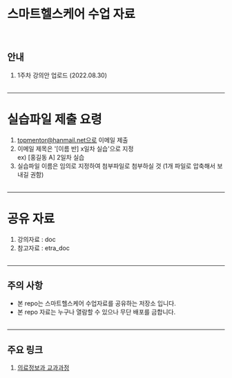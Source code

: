# 스마트헬스케어 수업 자료 
<br>

## 안내
1. 1주차 강의안 업로드 (2022.08.30) 
<br><br>

-----------------------------------
# 실습파일 제출 요령

1. topmentor@hanmail.net으로 이메일 제출 
2. 이메일 제목은 '[이름 반] x일차 실습'으로 지정 <br>
   ex) [홍길동 A] 2일차 실습
3. 실습파일 이름은 임의로 지정하여 첨부파일로 첨부하실 것 
   (1개 파일로 압축해서 보내길 권함)
<br><br>


-----------------------------------
# 공유 자료

1. 강의자료 : doc 
2. 참고자료 : etra_doc
<br><br>

-----------------------------------
## 주의 사항
* 본 repo는 스마트헬스케어 수업자료를 공유하는 저장소 입니다. 
* 본 repo 자료는 누구나 열람할 수 있으나 무단 배포를 금합니다.
<br><br>

-----------------------------------

## 주요 링크
1. [의료정보과 교과과정](https://www.shu.ac.kr/file/announcing/cur_mis_2021.pdf) <br>
<br><br>




